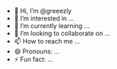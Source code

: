 - 👋 Hi, I’m @greeezly
- 👀 I’m interested in ...
- 🌱 I’m currently learning ...
- 💞️ I’m looking to collaborate on ...
- 📫 How to reach me ...
- 😄 Pronouns: ...
- ⚡ Fun fact: ...

<!---
greeezly/greeezly is a ✨ special ✨ repository because its `README.md` (this file) appears on your GitHub profile.
You can click the Preview link to take a look at your changes.
--->

